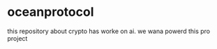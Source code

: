 # oceanprotocol
this repository  about crypto  has  worke on ai. we  wana powerd this  pro project 
